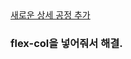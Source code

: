 <div class="flex flex-row max-xl:flex-col gap-3">
  <div class="flex flex-row gap-3">
    <input name="team_id" type="hidden" bind:value={selectedTeamId} />
    <TeamDropdown bind:teamId={selectedTeamId} items={teams} on:change={search} styleClass="select select-bordered max-xl:flex-1" />
    <WorkProcessDropdown bind:workProcessId={selectedProcessId} team={selectedTeam} on:change={search} styleClass="select select-bordered max-xl:flex-1" />
  </div>
  <div class="flex w-full justify-end">
    <a href="/affairs_support/meal/manage/detail_process/new" class="btn btn-primary xl:w-auto sm:w-full">새로운 상세 공정 추가</a>
  </div>
</div>

### flex-col을 넣어줘서 해결.